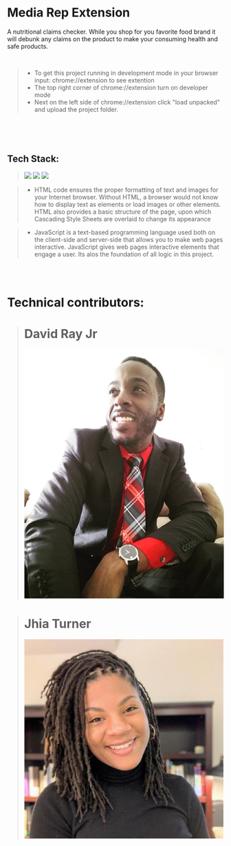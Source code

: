 # Media Rep Extension

A nutritional claims checker. While you shop for you favorite food brand it will debunk any claims on the product to make your consuming health and safe products.

<br />

> * To get this project running in development mode in your browser input:
chrome://extension to see extention  
> * The top right corner of chrome://extension turn on developer mode
> * Next on the left side of chrome://extension click "load unpacked" and upload the project folder.

<br />
<br />
<br />

## Tech Stack:
> ![](https://img.shields.io/badge/HTML-informational?style=flat&logo=<LOGO_NAME>&logoColor=white&color=red) ![](https://img.shields.io/badge/CSS-informational?style=flat&logo=<LOGO_NAME>&logoColor=white&color=red) ![](https://img.shields.io/badge/JavaScript-informational?style=flat&logo=<LOGO_NAME>&logoColor=white&color=red)

> * HTML code ensures the proper formatting of text and images for your Internet browser. Without HTML, a browser would not know how to display text as elements or load images or other elements. HTML also provides a basic structure of the page, upon which Cascading Style Sheets are overlaid to change its appearance

>* JavaScript is a text-based programming language used both on the client-side and server-side that allows you to make web pages interactive. JavaScript gives web pages interactive elements that engage a user. Its alos the foundation of all logic in this project.

<br />
<br />

# Technical contributors:

> # David Ray Jr
> ![Front-End Engineer](/contributersImgs/david.jpg)

> # Jhia Turner
> ![Front-End Engineer](/contributersImgs/Jhia.PNG)



